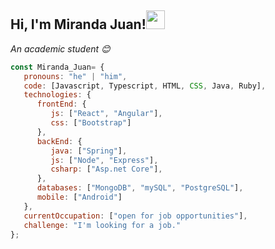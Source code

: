 
<h2> Hi, I'm Miranda Juan!<img src="https://media.giphy.com/media/WUlplcMpOCEmTGBtBW/giphy.gif" width="30"> </h2>

<p><em>An academic student 😊</br>
</em></p>


```javascript
const Miranda_Juan= {
   pronouns: "he" | "him",
   code: [Javascript, Typescript, HTML, CSS, Java, Ruby],
   technologies: {
      frontEnd: {
         js: ["React", "Angular"],
         css: ["Bootstrap"]
      },
      backEnd: {
         java: ["Spring"],
         js: ["Node", "Express"],
         csharp: ["Asp.net Core"],
      },
      databases: ["MongoDB", "mySQL", "PostgreSQL"],
      mobile: ["Android"]
   },
   currentOccupation: ["open for job opportunities"],
   challenge: "I'm looking for a job."
};
```
</br></br>


